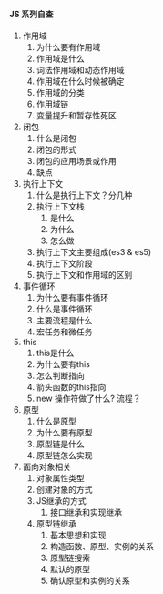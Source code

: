 #### JS 系列自查
1. 作用域
   1. 为什么要有作用域
   2. 作用域是什么
   4. 词法作用域和动态作用域
   5. 作用域在什么时候被确定
   6. 作用域的分类
   7. 作用域链
   8. 变量提升和暂存性死区
2. 闭包
   1. 什么是闭包
   2. 闭包的形式
   3. 闭包的应用场景或作用
   4. 缺点
3. 执行上下文
   1. 什么是执行上下文？分几种
   2. 执行上下文栈
      1. 是什么
      2. 为什么
      3. 怎么做
   3. 执行上下文主要组成(es3 & es5)
   4. 执行上下文阶段
   5.  执行上下文和作用域的区别
4. 事件循环
   1. 为什么要有事件循环
   2. 什么是事件循环
   3. 主要流程是什么
   4. 宏任务和微任务
5. this
   1. this是什么
   2. 为什么要有this
   3. 怎么判断指向
   4. 箭头函数的this指向
   5. new 操作符做了什么? 流程？
6. 原型
   1. 什么是原型
   2. 为什么要有原型
   3. 原型链是什么
   4. 原型链怎么实现
7. 面向对象相关
   1. 对象属性类型
   2. 创建对象的方式
   3. JS继承的方式
      1. 接口继承和实现继承
   4. 原型链继承
      1. 基本思想和实现
      2. 构造函数、原型、实例的关系
      3. 原型链搜索
      4. 默认的原型
      5. 确认原型和实例的关系
